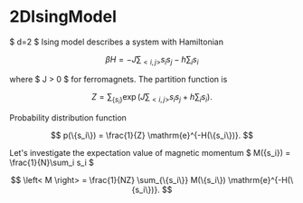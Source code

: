 # 2DIsingModel

$ d=2 $ Ising model describes a system with Hamiltonian

$$ \beta H = - J \sum_{<i,j>}s_is_j - h \sum_i s_i $$

where $ J > 0 $ for ferromagnets. The partition function is

$$ Z = \sum_{\{s_i\}} \exp \Bigg( J \sum_{<i,j>}s_is_j + h \sum_i s_i \Bigg). $$

Probability distribution function

$$ p(\{s_i\}) = \frac{1}{Z} \mathrm{e}^{-H(\{s_i\})}. $$

Let's investigate the expectation value of magnetic momentum $ M(\{s_i\}) = \frac{1}{N}\sum_i s_i $

$$ \left< M \right> = \frac{1}{NZ} \sum_{\{s_i\}} M(\{s_i\}) \mathrm{e}^{-H(\{s_i\})}. $$
